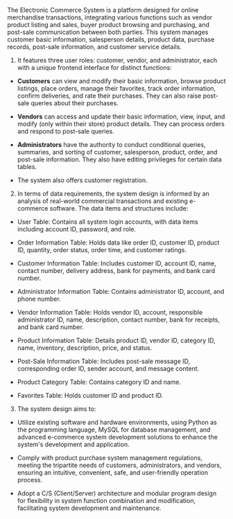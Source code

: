 The Electronic Commerce System is a platform designed for online merchandise transactions, integrating various functions such as vendor product listing and sales, buyer product browsing and purchasing, and post-sale communication between both parties. This system manages customer basic information, salesperson details, product data, purchase records, post-sale information, and customer service details. 

1. It features three user roles: customer, vendor, and administrator, each with a unique frontend interface for distinct functions:

- **Customers** can view and modify their basic information, browse product listings, place orders, manage their favorites, track order information, confirm deliveries, and rate their purchases. They can also raise post-sale queries about their purchases.

- **Vendors** can access and update their basic information, view, input, and modify (only within their store) product details. They can process orders and respond to post-sale queries.

- **Administrators** have the authority to conduct conditional queries, summaries, and sorting of customer, salesperson, product, order, and post-sale information. They also have editing privileges for certain data tables.

- The system also offers customer registration.

2. In terms of data requirements, the system design is informed by an analysis of real-world commercial transactions and existing e-commerce software. The data items and structures include:

- User Table: Contains all system login accounts, with data items including account ID, password, and role.

- Order Information Table: Holds data like order ID, customer ID, product ID, quantity, order status, order time, and customer ratings.

- Customer Information Table: Includes customer ID, account ID, name, contact number, delivery address, bank for payments, and bank card number.

- Administrator Information Table: Contains administrator ID, account, and phone number.

- Vendor Information Table: Holds vendor ID, account, responsible administrator ID, name, description, contact number, bank for receipts, and bank card number.

- Product Information Table: Details product ID, vendor ID, category ID, name, inventory, description, price, and status.

- Post-Sale Information Table: Includes post-sale message ID, corresponding order ID, sender account, and message content.

- Product Category Table: Contains category ID and name.

- Favorites Table: Holds customer ID and product ID.

3. The system design aims to:

- Utilize existing software and hardware environments, using Python as the programming language, MySQL for database management, and advanced e-commerce system development solutions to enhance the system's development and application.

- Comply with product purchase system management regulations, meeting the tripartite needs of customers, administrators, and vendors, ensuring an intuitive, convenient, safe, and user-friendly operation process.

- Adopt a C/S (Client/Server) architecture and modular program design for flexibility in system function combination and modification, facilitating system development and maintenance.
